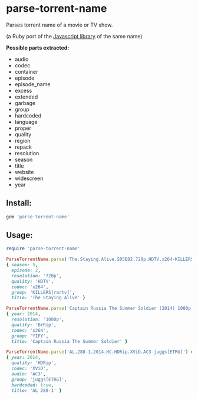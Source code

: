 # parse-torrent-name
Parses torrent name of a movie or TV show.

(a Ruby port of the [Javascript library](https://github.com/jzjzjzj/parse-torrent-name) of the same name) 

**Possible parts extracted:**
- audio
- codec
- container
- episode
- episode_name
- excess
- extended
- garbage
- group
- hardcoded
- language
- proper
- quality
- region
- repack
- resolution
- season
- title
- website
- widescreen
- year

## Install:
```ruby
gem 'parse-torrent-name'
```

## Usage:
```ruby
require 'parse-torrent-name'

ParseTorrentName.parse('The.Staying.Alive.S05E02.720p.HDTV.x264-KILLERS[rartv]') =>
{ season: 5,
  episode: 2,
  resolution: '720p',
  quality: 'HDTV',
  codec: 'x264',
  group: 'KILLERS[rartv]',
  title: 'The Staying Alive' }

ParseTorrentName.parse('Captain Russia The Summer Soldier (2014) 1080p BrRip x264 - YIFY') =>
{ year: 2014,
  resolution: '1080p',
  quality: 'BrRip',
  codec: 'x264',
  group: 'YIFY',
  title: 'Captain Russia The Summer Soldier' }

ParseTorrentName.parse('AL.288-1.2014.HC.HDRip.XViD.AC3-juggs[ETRG]') =>
{ year: 2014,
  quality: 'HDRip',
  codec: 'XViD',
  audio: 'AC3',
  group: 'juggs[ETRG]',
  hardcoded: true,
  title: 'AL 288-1' }
```
